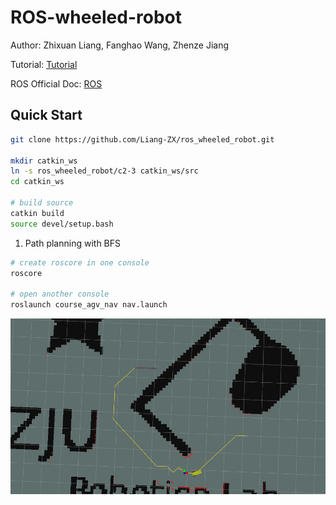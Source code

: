 # ROS-wheeled-robot

Author: Zhixuan Liang, Fanghao Wang, Zhenze Jiang

Tutorial: [Tutorial](document/)

ROS Official Doc: [ROS](http://wiki.ros.org/ROS/Tutorials/InstallingandConfiguringROSEnvironment)

## Quick Start

```bash
git clone https://github.com/Liang-ZX/ros_wheeled_robot.git

mkdir catkin_ws
ln -s ros_wheeled_robot/c2-3 catkin_ws/src
cd catkin_ws

# build source
catkin build
source devel/setup.bash
```

1. Path planning with BFS

```bash
# create roscore in one console
roscore 

# open another console
roslaunch course_agv_nav nav.launch
```

![bfs_img](document/images/results/bfs.png)
